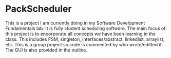 # PackScheduler

This is a project I am currently doing in my Software Development Fundamentals lab. It is fully student scheduling software. The main focus of this project is to encorporate all concepts we have been learning in the class. This includes FSM, singleton, interfaces/abstract, linkedlist, arraylist, etc. This is a group project so code is commented by who wrote/editted it. The GUI is also provided in the outline.
